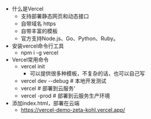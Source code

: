 - 什么是Vercel
	- 支持部署静态网页和动态接口
	- 自带域名 https
	- 自带丰富的模板
	- 官方支持Node.js、Go、Python、Ruby。
- 安装vercel命令行工具
	- npm i -g vercel
- Vercel常用命令
	- vercel init
		- 可以提供很多种模板，不复杂的话，也可以自己写
	- vercel dev --debug  # 本地开发测试
	- vercel          # 部署到云服务‘
	- vercel -prod    # 部署到云服务生产环境
- 添加index.html，部署在云端
	- https://vercel-demo-zeta-kohl.vercel.app/
